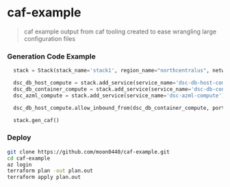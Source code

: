 # caf-example
> caf example output from caf tooling created to ease wrangling large configuration files

### Generation Code Example

```python
  stack = Stack(stack_name='stack1', region_name="northcentralus", network_cidr='10.0.0.0/16')

  dsc_db_host_compute = stack.add_service(service_name='dsc-db-host-compute')
  dsc_db_container_compute = stack.add_service(service_name='dsc-db-container-compute')
  dsc_azml_compute = stack.add_service(service_name='dsc-azml-compute')

  dsc_db_host_compute.allow_inbound_from(dsc_db_container_compute, port_range="443", protocol='tcp')

  stack.gen_caf()
```

### Deploy 
``` bash
git clone https://github.com/moon0440/caf-example.git
cd caf-example 
az login
terraform plan -out plan.out
terraform apply plan.out
```
